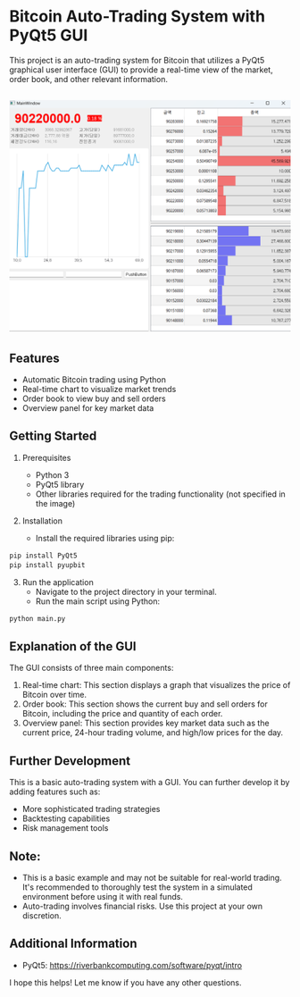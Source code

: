 # Bitcoin Auto-Trading System with PyQt5 GUI

This project is an auto-trading system for Bitcoin that utilizes a PyQt5 graphical user interface (GUI) to provide a real-time view of the market, order book, and other relevant information.

![alt text](image.png)
---
## Features

- Automatic Bitcoin trading using Python
- Real-time chart to visualize market trends
- Order book to view buy and sell orders
- Overview panel for key market data



## Getting Started

1. Prerequisites
    - Python 3
    - PyQt5 library
    - Other libraries required for the trading functionality (not specified in the image)

2. Installation
    - Install the required libraries using pip:
```Bash
pip install PyQt5
pip install pyupbit
```

3. Run the application
    - Navigate to the project directory in your terminal.
    - Run the main script using Python:
```Bash
python main.py
```


## Explanation of the GUI

The GUI consists of three main components:

1. Real-time chart: This section displays a graph that visualizes the price of Bitcoin over time.
2. Order book: This section shows the current buy and sell orders for Bitcoin, including the price and quantity of each order.
3. Overview panel: This section provides key market data such as the current price, 24-hour trading volume, and high/low prices for the day.


## Further Development

This is a basic auto-trading system with a GUI. You can further develop it by adding features such as:

- More sophisticated trading strategies
- Backtesting capabilities
- Risk management tools


## Note:

- This is a basic example and may not be suitable for real-world trading. It's recommended to thoroughly test the system in a simulated environment before using it with real funds.
- Auto-trading involves financial risks. Use this project at your own discretion.

## Additional Information

- PyQt5: https://riverbankcomputing.com/software/pyqt/intro


I hope this helps! Let me know if you have any other questions.